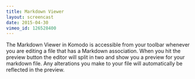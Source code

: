 ```yaml
---
title: Markdown Viewer
layout: screencast
date: 2015-04-30
vimeo_id: 126528400
---
```


The Markdown Viewer in Komodo is accessible from your toolbar whenever you are editing a file that has a Markdown association. When you hit the preview button the editor will split in two and show you a preview for your markdown file. Any alterations you make to your file will automatically be reflected in the preview.